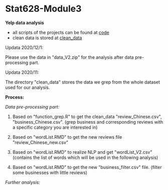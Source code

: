 # Stat628-Module3

**Yelp data analysis**

- all scripts of the projects can be found at [code](https://github.com/AshviniFulpagar/Stat628-Module3/tree/main/code)
- clean data is stored at
[clean_data](https://github.com/AshviniFulpagar/Stat628-Module3/tree/main/clean_data)

Updata 2020/12/1:

Please use the data in "data_V2.zip" for the analysis after data pre-processing part.

Updata 2020/11:

The directory "clean_data" stores the data we grep from the whole dataset used for our analysis.


**Process:**

*Data pre-processing part:*

1. Based on "function_grep.R" to get the clean_data "review_Chinese.csv", "business_Chinese.csv". (grep business and corresponding reviews with a specific category you are interested in)

2. Based on "wordList.RMD" to get the new reviews file "review_Chinese_new.csv"

3. Based on "wordList.RMD" to realize NLP and get "wordList_V2.csv"(contains the list of words which will be used in the following analysis)

4. Based on "wordList.RMD" to get the new "business_filter.csv" file. (filter some businesses with little reviews)


*Further analysis:*

